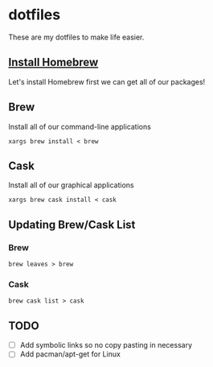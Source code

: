 # dotfiles
These are my dotfiles to make life easier.


## [Install Homebrew](https://brew.sh)

Let's install Homebrew first we can get all of our packages!

## Brew
Install all of our command-line applications

```
xargs brew install < brew
```

## Cask

Install all of our graphical applications

```
xargs brew cask install < cask
```

## Updating Brew/Cask List

### Brew

```
brew leaves > brew
```

### Cask

```
brew cask list > cask
```

## TODO

- [ ] Add symbolic links so no copy pasting in necessary
- [ ] Add pacman/apt-get for Linux
